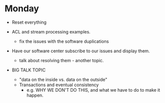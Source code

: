 # Monday

- Reset everything
- ACL and stream processing examples.
    - fix the issues with the software duplications
- Have our software center subscribe to our issues and display them.
    - talk about resolving them - another topic.

- BIG TALK TOPIC
    - "data on the inside vs. data on the outside"
    - Transactions and eventual consistency
        - e.g. WHY WE DON'T DO THIS, and what we have to do to make it happen.

    